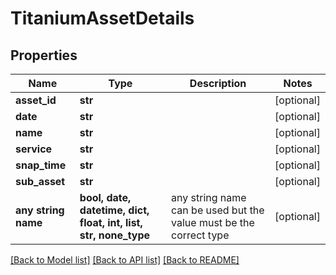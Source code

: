 # TitaniumAssetDetails


## Properties
Name | Type | Description | Notes
------------ | ------------- | ------------- | -------------
**asset_id** | **str** |  | [optional] 
**date** | **str** |  | [optional] 
**name** | **str** |  | [optional] 
**service** | **str** |  | [optional] 
**snap_time** | **str** |  | [optional] 
**sub_asset** | **str** |  | [optional] 
**any string name** | **bool, date, datetime, dict, float, int, list, str, none_type** | any string name can be used but the value must be the correct type | [optional]

[[Back to Model list]](../README.md#documentation-for-models) [[Back to API list]](../README.md#documentation-for-api-endpoints) [[Back to README]](../README.md)


